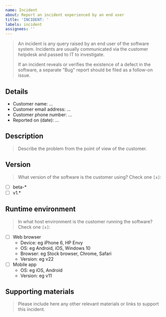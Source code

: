 ```yaml
---
name: Incident
about: Report an incident experienced by an end user
title: 'INCIDENT: '
labels: incident
assignees: ''
---
```


> An incident is any query raised by an end user of the software system. Incidents are usually communicated via the customer helpdesk and passed to IT to investigate.
>
> If an incident reveals or verifies the existence of a defect in the software, a separate "Bug" report should be filed as a follow-on issue.

## Details

- Customer name: ...
- Customer email address: ...
- Customer phone number: ...
- Reported on (date): ...

## Description

> Describe the problem from the point of view of the customer.

## Version

> What version of the software is the customer using? Check one `[x]`:

- [ ] beta-*
- [ ] v1.*

## Runtime environment

> In what host environment is the customer running the software? Check one `[x]`:

- [ ] Web browser
  - Device: eg iPhone 6, HP Envy
  - OS: eg Android, iOS, Windows 10
  - Browser: eg Stock browser, Chrome, Safari
  - Version: eg v22
- [ ] Mobile app
  - OS: eg iOS, Android
  - Version: eg v11

## Supporting materials

> Please include here any other relevant materials or links to support this incident.
